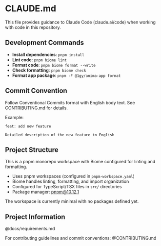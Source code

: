 # CLAUDE.md

This file provides guidance to Claude Code (claude.ai/code) when working with code in this repository.

## Development Commands

- **Install dependencies**: `pnpm install`
- **Lint code**: `pnpm biome lint`
- **Format code**: `pnpm biome format --write`
- **Check formatting**: `pnpm biome check`
- **Format app package**: `pnpm -F @1gy/anima-app format`

## Commit Convention

Follow Conventional Commits format with English body text. See CONTRIBUTING.md for details.

Example:
```
feat: add new feature

Detailed description of the new feature in English
```

## Project Structure

This is a pnpm monorepo workspace with Biome configured for linting and formatting.

- Uses pnpm workspaces (configured in `pnpm-workspace.yaml`)
- Biome handles linting, formatting, and import organization
- Configured for TypeScript/TSX files in `src/` directories
- Package manager: pnpm@10.12.1

The workspace is currently minimal with no packages defined yet.

## Project Information

@docs/requirements.md

For contributing guidelines and commit conventions:
@CONTRIBUTING.md